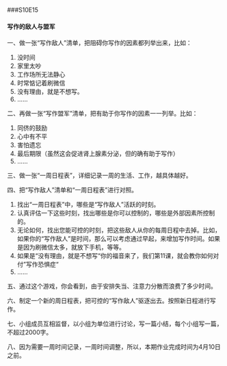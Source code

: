 ###S10E15

#### 写作的敌人与盟军

一、做一张“写作敌人”清单，把阻碍你写作的因素都列举出来，比如：

1. 没时间
2. 家里太吵
3. 工作场所无法静心
4. 时常惦记着刷微信
5. 没有理由，就是不想写。
6. ……

二、再做一张“写作盟军”清单，把有助于你写作的因素一一列举。比如：

1. 同侪的鼓励
2. 心中有不平
3. 害怕遗忘
4. 最后期限（虽然这会促进肾上腺素分泌，但的确有助于写作）
5. ……

三、做一张“一周日程表”，详细记录一周的生活、工作，越具体越好。

四、把“写作敌人”清单和“一周日程表”进行对照。

1. 找出“一周日程表”中，哪些是“写作敌人”活跃的时刻。
2. 认真评估一下这些时刻，找出哪些是你可以控制的，哪些是外部因素所控制的。
3. 无论如何，找出您能可控的时刻，把这些敌人从你的每周日程中去掉。比如，如果你的“写作敌人”是时间，那么可以考虑通过早起，来增加写作时间。如果是因为刷微信太多，就放下手机，等等。
4. 如果是“没有理由，就是不想写“你的福音来了，我们第11课，就会教你如何对付”写作恐惧症“
5. ……

五、通过这个游戏，你会看到，由于安排失当、注意力分散而浪费了多少时间。

六、制定一个新的周日程表，把可控的“写作敌人”驱逐出去。按照新日程进行写作。

七、小组成员互相监督，以小组为单位进行讨论，写一篇小结，每个小组写一篇，不超过2000字。

八、因为需要一周时间记录，一周时间调整，所以，本期作业完成时间为4月10日之前。










